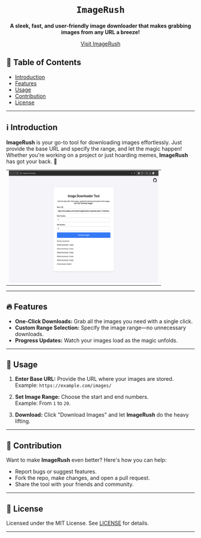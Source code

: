 <div align="center">
  <h1><code>ImageRush</code></h1>
  <p><strong>A sleek, fast, and user-friendly image downloader that makes grabbing images from any URL a breeze!</strong></p>
  <p><a href="https://imagerush.vercel.app/">Visit ImageRush</a></p>
</div>

## 📖 Table of Contents

- [Introduction](#ℹ️-introduction)
- [Features](#🔥-features)
- [Usage](#🚀-usage)
- [Contribution](#🤝-contribution)
- [License](#📜-license)

---

## ℹ️ Introduction

**ImageRush** is your go-to tool for downloading images effortlessly. Just provide the base URL and specify the range, and let the magic happen! Whether you're working on a project or just hoarding memes, **ImageRush** has got your back. 🌟

<div align="center">
  <table>
    <tr>
      <td><img height="300" width="400" src="screenshots/imagerush.png" alt="ImageRush in action"></td>
    </tr>
  </table>
</div>

---

## 🔥 Features

- **One-Click Downloads:** Grab all the images you need with a single click.  
- **Custom Range Selection:** Specify the image range—no unnecessary downloads.  
- **Progress Updates:** Watch your images load as the magic unfolds.  

---

## 🚀 Usage

1. **Enter Base URL:** Provide the URL where your images are stored.  
   Example: `https://example.com/images/`

2. **Set Image Range:** Choose the start and end numbers.  
   Example: From `1` to `20`.

3. **Download:** Click "Download Images" and let **ImageRush** do the heavy lifting.  

---

## 🤝 Contribution

Want to make **ImageRush** even better? Here's how you can help:  

- Report bugs or suggest features.  
- Fork the repo, make changes, and open a pull request.  
- Share the tool with your friends and community.  

---

## 📜 License

Licensed under the MIT License. See [LICENSE](LICENSE) for details.  

---
